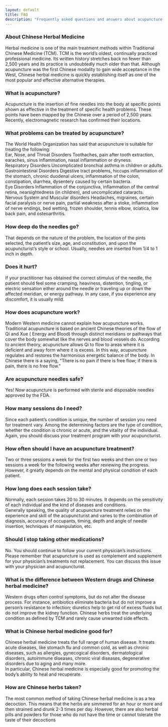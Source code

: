 ```yaml
---
layout: default
title: FAQ
description: "Frequently asked questions and answers about acupuncture and traditional Chinese medicine"
---
```

<h3>About Chinese Herbal Medicine</h3>
<p>Herbal medicine is one of the main treatment methods within Traditional Chinese Medicine (TCM). TCM is the world’s oldest, continually practiced professional medicine. Its written history stretches back no fewer than 2,500 years and its practice is undoubtedly much older than that. Although acupuncture was the first Chinese modality to gain wide acceptance in the West, Chinese herbal medicine is quickly establishing itself as one of the most popular and effective alternative therapies.</p>

<h3>What is acupuncture?</h3>
<p>Acupuncture is the insertion of fine needles into the body at specific points shown as effective in the treatment of specific health problems. These points have been mapped by the Chinese over a period of 2,500 years. Recently, electromagnetic research has confirmed their locations.</p>

<h3>What problems can be treated by acupuncture?</h3>
<p>The World Health Organization has said that acupuncture is suitable for treating the following: 
<br>
Ear, Nose, and Throat Disorders Toothaches, pain after tooth extraction, earaches, sinus inflammation, nasal inflammation or dryness. 
<br>
Respiratory Disorders Uncomplicated bronchial asthma in children or adults. 
<br>
Gastrointestinal Disorders Digestive tract problems, hiccups inflammation of the stomach, chronic duodenal ulcers, inflammation of the colon, constipation, diarrhea, dysentery caused by certain bacteria. 
<br>
Eye Disorders Inflammation of the conjunctiva, inflammation of the central retina, nearsightedness (in children), and uncomplicated cataracts.<br>
Nervous System and Muscular disorders Headaches, migraines, certain facial paralysis or nerve pain, partial weakness after a stoke, inflammation of nerve endings, bed wetting, frozen shoulder, tennis elbow, sciatica, low back pain, and osteoarthritis.</p>

<h3>How deep do the needles go?</h3>
<p>That depends on the nature of the problem, the location of the pints selected, the patient’s size, age, and constitution, and upon the acupuncturist’s style or school. Usually, needles are inserted from 1/4 to 1 inch in depth.</p>

<h3>Does it hurt?</h3>
<p>If your practitioner has obtained the correct stimulus of the needle, the patient should feel some cramping, heaviness, distention, tingling, or electric sensation either around the needle or traveling up or down the affected meridian, or energy pathway. In any case, if you experience any discomfort, it is usually mild.</p>

<h3>How does acupuncture work?</h3>
<p>Modern Western medicine cannot explain how acupuncture works. Traditional acupuncture is based on ancient Chinese theories of the flow of Qi and Xue ( Energy and Blood) through distinct meridians or pathways that cover the body somewhat like the nerves and blood vessels do. According to ancient theory, acupuncture allows Qi to flow to areas where it is deficient and away form where it is excess. In this way, acupuncture regulates and restores the harmonious energetic balance of the body. In Chinese there is a saying, "There is no pain if there is free flow; if there is pain, there is no free flow."</p>

<h3>Are acupuncture needles safe?</h3>
<p>Yes! Now acupuncture is performed with sterile and disposable needles approved by the FDA.</p>

<h3>How many sessions do I need?</h3>
<p>Since each patient’s condition is unique, the number of session you need for treatment vary. Among the determining factors are the type of condition, whether the condition is chronic or acute, and the vitality of the individual. Again, you should discuss your treatment program with your acupuncturist.</p>

<h3>How often should I have an acupuncture treatment?</h3>
<p>Two or three sessions a week for the first two weeks and then one or two sessions a week for the following weeks after reviewing the progress. However, it greatly depends on the mental and physical condition of each patient.</p>

<h3>How long does each session take?</h3>
<p>Normally, each session takes 20 to 30 minutes. It depends on the sensitivity of each individual and the kind of diseases and conditions. 
<br>
Generally speaking, the quality of acupuncture treatment relies on the experience and skill of the acupuncturist and varies to the combination of diagnosis, accuracy of occupants, timing, depth and angle of needle insertion, techniques of manipulation, etc.</p>

<h3>Should I stop taking other medications?</h3>
<p>No. You should continue to follow your current physician’s instructions. Please remember that acupuncture is used as complement and supplement for your physician’s treatments not replacement. You can discuss this issue with your physician and acupuncturist.</p>

<h3>What is the difference between Western drugs and Chinese herbal medicine?</h3>
<p>Western drugs often control symptoms, but do not alter the disease process. For instance, antibiotics eliminate bacteria but do not improve a person’s resistance to infection; diuretics help to get rid of excess fluids but do not improve the kidney function. Chinese herbs treat the underlying condition as defined by TCM and rarely cause unwanted side effects.</p>

<h3>What is Chinese herbal medicine good for?</h3>
<p>Chinese herbal medicine treats the full range of human disease. It treats acute diseases, like stomach flu and common cold, as well as chronic diseases, such as allergies, gynecogical disorders, dermatological disorders, autoimmune diseases, chronic viral diseases, degenerative disorders due to aging and many more. 
<br>
In particular, Chinese herbal medicine is especially good for promoting the body’s ability to heal and recuperate.</p>

<h3>How are Chinese herbs taken?</h3>
<p>The most common method of taking Chinese herbal medicine is as a tea decoction. This means that the herbs are simmered for an hour or more and then strained and drunk 2-3 times per day. However, there are also herbal pills and powders for those who do not have the time or cannot tolerate the taste of their decoctions</p>